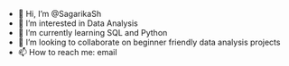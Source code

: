 - 👋 Hi, I’m @SagarikaSh
- 👀 I’m interested in Data Analysis
- 🌱 I’m currently learning SQL and Python
- 💞️ I’m looking to collaborate on beginner friendly data analysis projects
- 📫 How to reach me: email

<!---
SagarikaSh/SagarikaSh is a ✨ special ✨ repository because its `README.md` (this file) appears on your GitHub profile.
You can click the Preview link to take a look at your changes.
--->
